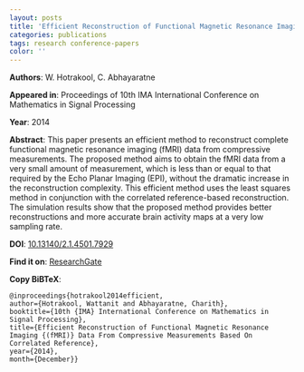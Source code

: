 ```yaml
---
layout: posts
title: 'Efficient Reconstruction of Functional Magnetic Resonance Imaging (fMRI) Data From Compressive Measurements Based On Correlated Reference'
categories: publications
tags: research conference-papers
color: ''
---
```


**Authors**: W. Hotrakool, C. Abhayaratne

**Appeared in**: Proceedings of 10th IMA International Conference on Mathematics in Signal Processing

**Year**: 2014

**Abstract**: This paper presents an efficient method to reconstruct complete functional magnetic resonance imaging (fMRI) data from compressive measurements. The proposed method aims to obtain the fMRI data from a very small amount of measurement, which is less than or equal to that required by the Echo Planar Imaging (EPI), without the dramatic increase in the reconstruction complexity. This efficient method uses the least squares method in conjunction with the correlated reference-based reconstruction. The simulation results show that the proposed method provides better reconstructions and more accurate brain activity maps at a very low sampling rate.

**DOI**: [10.13140/2.1.4501.7929](http://dx.doi.org/10.13140/2.1.4501.7929)

**Find it on**: [ResearchGate](https://www.researchgate.net/publication/270903001_Efficient_Reconstruction_of_Functional_Magnetic_Resonance_Imaging_fMRI_Data_From_Compressive_Measurements_Based_On_Correlated_Reference)


**Copy BiBTeX**:

```
@inproceedings{hotrakool2014efficient,
author={Hotrakool, Wattanit and Abhayaratne, Charith},
booktitle={10th {IMA} International Conference on Mathematics in Signal Processing},
title={Efficient Reconstruction of Functional Magnetic Resonance Imaging {(fMRI)} Data From Compressive Measurements Based On Correlated Reference},
year={2014},
month={December}}
```
